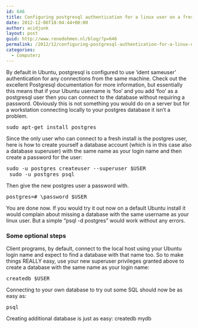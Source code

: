 ```yaml
---
id: 646
title: Configuring postgresql authentication for a linux user on a fresh Ubuntu
date: 2012-12-06T18:04:44+00:00
author: acidjunk
layout: post
guid: http://www.renedohmen.nl/blog/?p=646
permalink: /2012/12/configuring-postgresql-authentication-for-a-linux-user-on-a-fresh-ubuntu/
categories:
  - Computerz
---
```

By default in Ubuntu, postgresql is configured to use &#8216;ident sameuser&#8217; authentication for any connections from the same machine. Check out the excellent Postgresql documentation for more information, but essentially this means that if your Ubuntu username is &#8216;foo&#8217; and you add &#8216;foo&#8217; as a postgresql user then you can connect to the database without requiring a password. Obviously this is not something you would do on a server but for a workstation connecting locally to your postgres database it isn&#8217;t a problem.

<pre>sudo apt-get install postgres</pre>

Since the only user who can connect to a fresh install is the postgres user, here is how to create yourself a database account (which is in this case also a database superuser) with the same name as your login name and then create a password for the user:

<pre>sudo -u postgres createuser --superuser $USER
 sudo -u postgres psql</pre>

Then give the new postgres user a password with.

<pre>postgres=# \password $USER</pre>

You are done now. If you would try it out now on a default Ubuntu install it would complain about missing a database with the same username as your linux user. But a simple &#8220;psql -d postgres&#8221; would work without any errors.

### Some optional steps

Client programs, by default, connect to the local host using your Ubuntu login name and expect to find a database with that name too. So to make things REALLY easy, use your new superuser privileges granted above to create a database with the same name as your login name:

<pre>createdb $USER</pre>

Connecting to your own database to try out some SQL should now be as easy as:

<pre>psql</pre>

Creating additional database is just as easy: createdb mydb